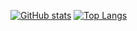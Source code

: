[![GitHub stats](https://github-readme-stats.vercel.app/api?username=ScriptScorpion)](https://github.com/anuraghazra/github-readme-stats)
[![Top Langs](https://github-readme-stats.vercel.app/api/top-langs/?username=ScriptScorpion&hide_progress=true)](https://github.com/anuraghazra/github-readme-stats)
